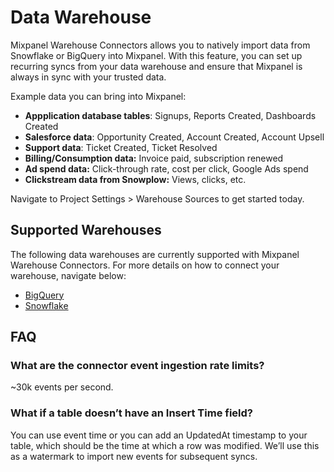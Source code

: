 # Data Warehouse

Mixpanel Warehouse Connectors allows you to natively import data from Snowflake or BigQuery into Mixpanel. With this feature, you can set up recurring syncs from your data warehouse and ensure that Mixpanel is always in sync with your trusted data.

Example data you can bring into Mixpanel:

- **Appplication database tables**: Signups, Reports Created, Dashboards Created
- **Salesforce data**: Opportunity Created, Account Created, Account Upsell
- **Support data**: Ticket Created, Ticket Resolved
- **Billing/Consumption data:** Invoice paid, subscription renewed
- **Ad spend data:** Click-through rate, cost per click, Google Ads spend
- **Clickstream data from Snowplow:** Views, clicks, etc.
  

Navigate to Project Settings > Warehouse Sources to get started today.


## Supported Warehouses
The following data warehouses are currently supported with Mixpanel Warehouse Connectors. For more details on how to connect your warehouse, navigate below:
- [BigQuery](https://docs.mixpanel.com/docs/tracking/data-warehouse/bigquery) 
- [Snowflake](https://docs.mixpanel.com/docs/tracking/data-warehouse/snowflake)


## FAQ

### What are the connector event ingestion rate limits?
~30k events per second.

### What if a table doesn’t have an Insert Time field?
You can use event time or you can add an UpdatedAt timestamp to your table, which should be the time at which a row was modified. We’ll use this as a watermark to import new events for subsequent syncs.
